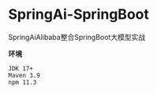 # SpringAi-SpringBoot
SpringAiAlibaba整合SpringBoot大模型实战

**环境**
```text
JDK 17+
Maven 3.9
npm 11.3
```
